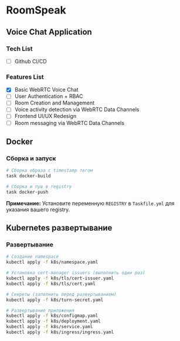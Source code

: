 # RoomSpeak

## Voice Chat Application

### Tech List

- [ ] Github CI/CD

### Features List

- [x] Basic WebRTC Voice Chat
- [ ] User Authentication + RBAC
- [ ] Room Creation and Management
- [ ] Voice activity detection via WebRTC Data Channels
- [ ] Frontend UI/UX Redesign
- [ ] Room messaging via WebRTC Data Channels

## Docker

### Сборка и запуск

```bash
# Сборка образа с timestamp тегом
task docker-build

# Сборка и пуш в registry
task docker-push
```

**Примечание:** Установите переменную `REGISTRY` в `Taskfile.yml` для указания вашего registry.

## Kubernetes развертывание

### Развертывание

```bash
# Создание namespace
kubectl apply -f k8s/namespace.yaml

# Установка cert-manager issuers (выполнить один раз)
kubectl apply -f k8s/tls/cert-issuer.yaml
kubectl apply -f k8s/tls/cert.yaml

# Секреты (заполнить перед развертыванием)
kubectl apply -f k8s/turn-secret.yaml

# Развертывание приложения
kubectl apply -f k8s/configmap.yaml
kubectl apply -f k8s/deployment.yaml
kubectl apply -f k8s/service.yaml
kubectl apply -f k8s/ingress/ingress.yaml
```